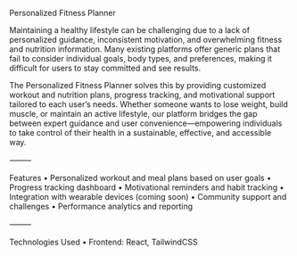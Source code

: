 Personalized Fitness Planner

Maintaining a healthy lifestyle can be challenging due to a lack of personalized guidance, inconsistent motivation, and overwhelming fitness and nutrition information. Many existing platforms offer generic plans that fail to consider individual goals, body types, and preferences, making it difficult for users to stay committed and see results.

The Personalized Fitness Planner solves this by providing customized workout and nutrition plans, progress tracking, and motivational support tailored to each user’s needs. Whether someone wants to lose weight, build muscle, or maintain an active lifestyle, our platform bridges the gap between expert guidance and user convenience—empowering individuals to take control of their health in a sustainable, effective, and accessible way.

⸻

Features
 • Personalized workout and meal plans based on user goals
 • Progress tracking dashboard
 • Motivational reminders and habit tracking
 • Integration with wearable devices (coming soon)
 • Community support and challenges
 • Performance analytics and reporting

⸻

Technologies Used
 • Frontend: React, TailwindCSS
